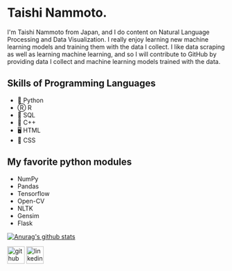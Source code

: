# Taishi Nammoto.
I'm Taishi Nammoto from Japan, and I do content on Natural Language Processing and Data Visualization. I really enjoy learning new machine learning models and training them with the data I collect. I like data scraping as well as learning machine learning, and so I will contribute to GitHub by providing data I collect and machine learning models trained with the data. 

## Skills of Programming Languages
* 🐍 Python
* Ⓡ R
* 📳 SQL 
* 🌊 C++ 
* 🖥 HTML
* 📲 CSS

## My favorite python modules
* NumPy 
* Pandas 
* Tensorflow 
* Open-CV 
* NLTK 
* Gensim 
* Flask

[![Anurag's github stats](https://github-readme-stats.vercel.app/api?username=taishi-nammoto)](https://github.com/anuraghazra/github-readme-stats)

[<img src='https://cdn.jsdelivr.net/npm/simple-icons@3.0.1/icons/github.svg' alt='github' height='40'>](https://github.com/https://github.com/taishi-nammoto)  [<img src='https://cdn.jsdelivr.net/npm/simple-icons@3.0.1/icons/linkedin.svg' alt='linkedin' height='40'>](https://www.linkedin.com/in/https://www.linkedin.com/in/taishi-nammoto/)  
